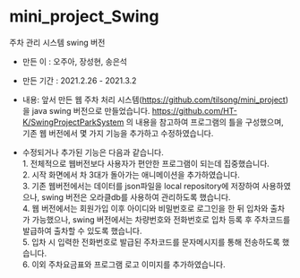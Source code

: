 # mini_project_Swing
주차 관리 시스템 swing 버전

- 만든 이 : 오주아, 장성현, 송은석

- 만든 기간 : 2021.2.26 - 2021.3.2

- 내용: 앞서 만든 웹 주차 처리 시스템(https://github.com/tilsong/mini_project)을 java swing 버전으로 만들었습니다.
      https://github.com/HT-K/SwingProjectParkSystem 의 내용을 참고하여 프로그램의 틀을 구성했으며,
      기존 웹 버전에서 몇 가지 기능을 추가하고 수정하였습니다.

- 수정되거나 추가된 기능은 다음과 같습니다. <br>
      1. 전체적으로 웹버전보다 사용자가 편안한 프로그램이 되는데 집중했습니다. <br>
      2. 시작 화면에서 차 3대가 돌아가는 애니메이션을 추가하였습니다. <br>
      3. 기존 웹버전에서는 데이터를 json파일을 local repository에 저장하여 사용하였으나, swing 버전은 오라클db를 사용하여 관리하도록 했습니다. <br>
      4. 웹 버전에서는 회원가입 이후 아이디와 비밀번호로 로그인을 한 뒤 입차와 출차가 가능했으나, swing 버전에서는 차량번호와 전화번호로 입차 등록 후 주차코드를 발급하여 출차할 수 있도록 했습니다. <br>
      5. 입차 시 입력한 전화번호로 발급된 주차코드를 문자메시지를 통해 전송하도록 했습니다. <br>
      6. 이외 주차요금표와 프로그램 로고 이미지를 추가하였습니다. <br>
